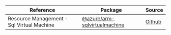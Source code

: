 | Reference | Package | Source |
|---|---|---|
|Resource Management - Sql Virtual Machine|[@azure/arm-sqlvirtualmachine](https://www.npmjs.com/package/@azure/arm-sqlvirtualmachine)|[Github](https://github.com/Azure/azure-sdk-for-js)|
